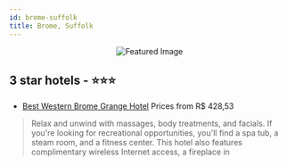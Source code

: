 ```yaml
---
id: brome-suffolk
title: Brome, Suffolk
---
```


<center><img src="https://i.travelapi.com/hotels/2000000/1390000/1383500/1383443/ce446f0a_z.jpg" alt="Featured Image" /></center>


##  3 star hotels - ⭐️⭐️⭐️

-    [Best Western Brome Grange Hotel](https://us.hurb.com/hotels/brome/best-western-brome-grange-hotel-JNP-JP973427?cmp=18055) Prices from R$ 428,53
   > Relax and unwind with massages, body treatments, and facials. If you're looking for recreational opportunities, you'll find a spa tub, a steam room, and a fitness center. This hotel also features complimentary wireless Internet access, a fireplace in
